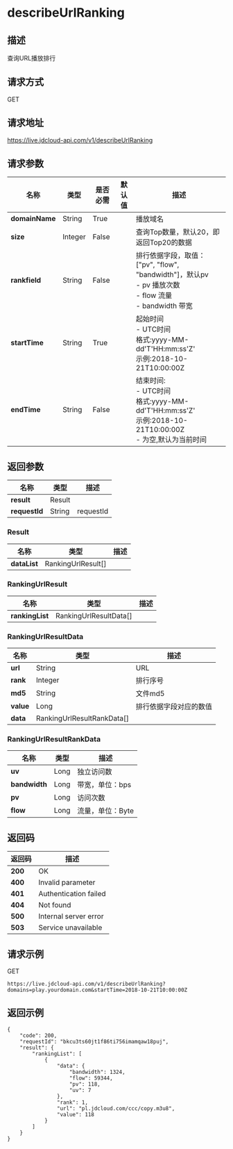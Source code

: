 # describeUrlRanking


## 描述
查询URL播放排行

## 请求方式
GET

## 请求地址
https://live.jdcloud-api.com/v1/describeUrlRanking


## 请求参数
|名称|类型|是否必需|默认值|描述|
|---|---|---|---|---|
|**domainName**|String|True| |播放域名|
|**size**|Integer|False| |查询Top数量，默认20，即返回Top20的数据|
|**rankfield**|String|False| |排行依据字段，取值：["pv", "flow", "bandwidth"]，默认pv<br>- pv 播放次数<br>- flow 流量<br>- bandwidth 带宽<br>|
|**startTime**|String|True| |起始时间<br>- UTC时间<br>  格式:yyyy-MM-dd'T'HH:mm:ss'Z'<br>  示例:2018-10-21T10:00:00Z<br>|
|**endTime**|String|False| |结束时间:<br>- UTC时间<br>  格式:yyyy-MM-dd'T'HH:mm:ss'Z'<br>  示例:2018-10-21T10:00:00Z<br>- 为空,默认为当前时间<br>|


## 返回参数
|名称|类型|描述|
|---|---|---|
|**result**|Result| |
|**requestId**|String|requestId|

### Result
|名称|类型|描述|
|---|---|---|
|**dataList**|RankingUrlResult[]| |
### RankingUrlResult
|名称|类型|描述|
|---|---|---|
|**rankingList**|RankingUrlResultData[]| |
### RankingUrlResultData
|名称|类型|描述|
|---|---|---|
|**url**|String|URL<br>|
|**rank**|Integer|排行序号<br>|
|**md5**|String|文件md5<br>|
|**value**|Long|排行依据字段对应的数值<br>|
|**data**|RankingUrlResultRankData[]| |
### RankingUrlResultRankData
|名称|类型|描述|
|---|---|---|
|**uv**|Long|独立访问数<br>|
|**bandwidth**|Long|带宽，单位：bps<br>|
|**pv**|Long|访问次数<br>|
|**flow**|Long|流量，单位：Byte|

## 返回码
|返回码|描述|
|---|---|
|**200**|OK|
|**400**|Invalid parameter|
|**401**|Authentication failed|
|**404**|Not found|
|**500**|Internal server error|
|**503**|Service unavailable|

## 请求示例
GET
```
https://live.jdcloud-api.com/v1/describeUrlRanking?domains=play.yourdomain.com&startTime=2018-10-21T10:00:00Z

```

## 返回示例
```
{
    "code": 200, 
    "requestId": "bkcu3ts60jt1f86ti756imamqaw18puj", 
    "result": {
        "rankingList": [
            {
                "data": {
                    "bandwidth": 1324, 
                    "flow": 59344, 
                    "pv": 118, 
                    "uv": 7
                }, 
                "rank": 1, 
                "url": "pl.jdcloud.com/ccc/copy.m3u8", 
                "value": 118
            }
        ]
    }
}
```
